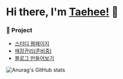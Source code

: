 # Hi there, I'm [Taehee!](https://godtaehee.github.io/) :wave:

### :page_with_curl: Project

- [스터디 웹페이지](https://wonderfulhuman.github.io/StudyProject/)
- [매장관리(준비중)](https://naver.com)
- [블로그 만들어보기](https://wonderfulhuman.github.io/Portfolio/)


![Anurag's GitHub stats](https://github-readme-stats.vercel.app/api?username=godtaehee&show_icons=true&theme=vue)
